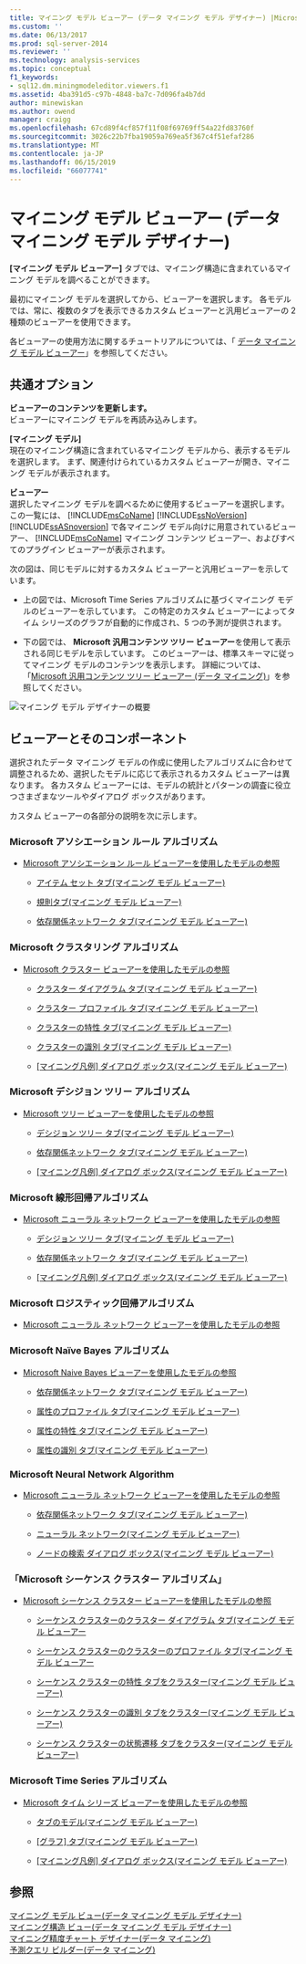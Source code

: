 ```yaml
---
title: マイニング モデル ビューアー (データ マイニング モデル デザイナー) |Microsoft Docs
ms.custom: ''
ms.date: 06/13/2017
ms.prod: sql-server-2014
ms.reviewer: ''
ms.technology: analysis-services
ms.topic: conceptual
f1_keywords:
- sql12.dm.miningmodeleditor.viewers.f1
ms.assetid: 4ba391d5-c97b-4848-ba7c-7d096fa4b7dd
author: minewiskan
ms.author: owend
manager: craigg
ms.openlocfilehash: 67cd89f4cf857f11f08f69769ff54a22fd83760f
ms.sourcegitcommit: 3026c22b7fba19059a769ea5f367c4f51efaf286
ms.translationtype: MT
ms.contentlocale: ja-JP
ms.lasthandoff: 06/15/2019
ms.locfileid: "66077741"
---
```

# <a name="mining-model-viewers-data-mining-model-designer"></a>マイニング モデル ビューアー (データ マイニング モデル デザイナー)
  **[マイニング モデル ビューアー]** タブでは、マイニング構造に含まれているマイニング モデルを調べることができます。  
  
 最初にマイニング モデルを選択してから、ビューアーを選択します。 各モデルでは、常に、複数のタブを表示できるカスタム ビューアーと汎用ビューアーの 2 種類のビューアーを使用できます。  
  
 各ビューアーの使用方法に関するチュートリアルについては、「 [データ マイニング モデル ビューアー](data-mining/data-mining-model-viewers.md)」を参照してください。  
  
## <a name="common-options"></a>共通オプション  
 **ビューアーのコンテンツを更新します。**  
 ビューアーにマイニング モデルを再読み込みします。  
  
 **[マイニング モデル]**  
 現在のマイニング構造に含まれているマイニング モデルから、表示するモデルを選択します。 まず、関連付けられているカスタム ビューアーが開き、マイニング モデルが表示されます。  
  
 **ビューアー**  
 選択したマイニング モデルを調べるために使用するビューアーを選択します。 この一覧には、 [!INCLUDE[msCoName](../includes/msconame-md.md)] [!INCLUDE[ssNoVersion](../includes/ssnoversion-md.md)] [!INCLUDE[ssASnoversion](../includes/ssasnoversion-md.md)] で各マイニング モデル向けに用意されているビューアー、 [!INCLUDE[msCoName](../includes/msconame-md.md)] マイニング コンテンツ ビューアー、およびすべてのプラグイン ビューアーが表示されます。  
  
 次の図は、同じモデルに対するカスタム ビューアーと汎用ビューアーを示しています。  
  
-   上の図では、Microsoft Time Series アルゴリズムに基づくマイニング モデルのビューアーを示しています。 この特定のカスタム ビューアーによってタイム シリーズのグラフが自動的に作成され、5 つの予測が提供されます。  
  
-   下の図では、 **Microsoft 汎用コンテンツ ツリー ビューアー**を使用して表示される同じモデルを示しています。 このビューアーは、標準スキーマに従ってマイニング モデルのコンテンツを表示します。 詳細については、「[Microsoft 汎用コンテンツ ツリー ビューアー (データ マイニング)](microsoft-generic-content-tree-viewer-data-mining.md)」を参照してください。  
  
 ![マイニング モデル デザイナーの概要](media/generic-mining-model-tab1.gif "マイニング モデル デザイナーの概要")  
  
## <a name="viewers-and-their-components"></a>ビューアーとそのコンポーネント  
 選択されたデータ マイニング モデルの作成に使用したアルゴリズムに合わせて調整されるため、選択したモデルに応じて表示されるカスタム ビューアーは異なります。 各カスタム ビューアーには、モデルの統計とパターンの調査に役立つさまざまなツールやダイアログ ボックスがあります。  
  
 カスタム ビューアーの各部分の説明を次に示します。  
  
### <a name="microsoft-association-rules-algorithm"></a>Microsoft アソシエーション ルール アルゴリズム  
  
-   [Microsoft アソシエーション ルール ビューアーを使用したモデルの参照](data-mining/browse-a-model-using-the-microsoft-association-rules-viewer.md)  
  
    -   [アイテム セット タブ&#40;マイニング モデル ビューアー&#41;](itemsets-tab-mining-model-viewer.md)  
  
    -   [規則タブ&#40;マイニング モデル ビューアー&#41;](rules-tab-mining-model-viewer.md)  
  
    -   [依存関係ネットワーク タブ&#40;マイニング モデル ビューアー&#41;](dependency-network-tab-mining-model-viewer.md)  
  
### <a name="microsoft-clustering-algorithm"></a>Microsoft クラスタリング アルゴリズム  
  
-   [Microsoft クラスター ビューアーを使用したモデルの参照](data-mining/browse-a-model-using-the-microsoft-cluster-viewer.md)  
  
    -   [クラスター ダイアグラム タブ&#40;マイニング モデル ビューアー&#41;](cluster-diagram-tab-mining-model-viewer.md)  
  
    -   [クラスター プロファイル タブ&#40;マイニング モデル ビューアー&#41;](cluster-profiles-tab-mining-model-viewer.md)  
  
    -   [クラスターの特性 タブ&#40;マイニング モデル ビューアー&#41;](cluster-characteristics-tab-mining-model-viewer.md)  
  
    -   [クラスターの識別 タブ&#40;マイニング モデル ビューアー&#41;](cluster-discrimination-tab-mining-model-viewer.md)  
  
    -   [[マイニング凡例] ダイアログ ボックス&#40;マイニング モデル ビューアー&#41;](mining-legend-dialog-box-mining-model-viewer.md)  
  
### <a name="microsoft-decision-tree-algorithm"></a>Microsoft デシジョン ツリー アルゴリズム  
  
-   [Microsoft ツリー ビューアーを使用したモデルの参照](data-mining/browse-a-model-using-the-microsoft-tree-viewer.md)  
  
    -   [デシジョン ツリー タブ&#40;マイニング モデル ビューアー&#41;](decision-tree-tab-mining-model-viewer.md)  
  
    -   [依存関係ネットワーク タブ&#40;マイニング モデル ビューアー&#41;](dependency-network-tab-mining-model-viewer.md)  
  
    -   [[マイニング凡例] ダイアログ ボックス&#40;マイニング モデル ビューアー&#41;](mining-legend-dialog-box-mining-model-viewer.md)  
  
### <a name="microsoft-linear-regression-algorithm"></a>Microsoft 線形回帰アルゴリズム  
  
-   [Microsoft ニューラル ネットワーク ビューアーを使用したモデルの参照](data-mining/browse-a-model-using-the-microsoft-neural-network-viewer.md)  
  
    -   [デシジョン ツリー タブ&#40;マイニング モデル ビューアー&#41;](decision-tree-tab-mining-model-viewer.md)  
  
    -   [依存関係ネットワーク タブ&#40;マイニング モデル ビューアー&#41;](dependency-network-tab-mining-model-viewer.md)  
  
    -   [[マイニング凡例] ダイアログ ボックス&#40;マイニング モデル ビューアー&#41;](mining-legend-dialog-box-mining-model-viewer.md)  
  
### <a name="microsoft-logistic-regression-algorithm"></a>Microsoft ロジスティック回帰アルゴリズム  
  
-   [Microsoft ニューラル ネットワーク ビューアーを使用したモデルの参照](data-mining/browse-a-model-using-the-microsoft-neural-network-viewer.md)  
  
### <a name="microsoft-nave-bayes-algorithm"></a>Microsoft Na&#239;</ph>ve Bayes アルゴリズム  
  
-   [Microsoft Naive Bayes ビューアーを使用したモデルの参照](data-mining/browse-a-model-using-the-microsoft-naive-bayes-viewer.md)  
  
    -   [依存関係ネットワーク タブ&#40;マイニング モデル ビューアー&#41;](dependency-network-tab-mining-model-viewer.md)  
  
    -   [属性のプロファイル タブ&#40;マイニング モデル ビューアー&#41;](attribute-profiles-tab-mining-model-viewer.md)  
  
    -   [属性の特性 タブ&#40;マイニング モデル ビューアー&#41;](attribute-characteristics-tab-mining-model-viewer.md)  
  
    -   [属性の識別 タブ&#40;マイニング モデル ビューアー&#41;](attribute-discrimination-tab-mining-model-viewer.md)  
  
### <a name="microsoft-neural-network-algorithm"></a>Microsoft Neural Network Algorithm  
  
-   [Microsoft ニューラル ネットワーク ビューアーを使用したモデルの参照](data-mining/browse-a-model-using-the-microsoft-neural-network-viewer.md)  
  
    -   [依存関係ネットワーク タブ&#40;マイニング モデル ビューアー&#41;](dependency-network-tab-mining-model-viewer.md)  
  
    -   [ニューラル ネットワーク&#40;マイニング モデル ビューアー&#41;](neural-network-mining-model-viewer.md)  
  
    -   [ノードの検索 ダイアログ ボックス&#40;マイニング モデル ビューアー&#41;](find-node-dialog-box-mining-model-viewer.md)  
  
### <a name="microsoft-sequence-clustering-algorithm"></a>「Microsoft シーケンス クラスター アルゴリズム」  
  
-   [Microsoft シーケンス クラスター ビューアーを使用したモデルの参照](data-mining/browse-a-model-using-the-microsoft-sequence-cluster-viewer.md)  
  
    -   [シーケンス クラスターのクラスター ダイアグラム タブ&#40;マイニング モデル ビューアー](sequence-clustering-cluster-diagram-tab-mining-model-viewer.md)  
  
    -   [シーケンス クラスターのクラスターのプロファイル タブ&#40;マイニング モデル ビューアー](sequence-clustering-cluster-profiles-tab-mining-model-viewer.md)  
  
    -   [シーケンス クラスターの特性 タブをクラスター&#40;マイニング モデル ビューアー&#41;](sequence-clustering-cluster-characteristics-tab-mining-model-viewer.md)  
  
    -   [シーケンス クラスターの識別 タブをクラスター&#40;マイニング モデル ビューアー&#41;](sequence-clustering-cluster-discrimination-tab-mining-model-viewer.md)  
  
    -   [シーケンス クラスターの状態遷移 タブをクラスター&#40;マイニング モデル ビューアー&#41;](sequence-clustering-cluster-transition-tab-mining-model-viewer.md)  
  
### <a name="microsoft-time-series-algorithm"></a>Microsoft Time Series アルゴリズム  
  
-   [Microsoft タイム シリーズ ビューアーを使用したモデルの参照](data-mining/browse-a-model-using-the-microsoft-time-series-viewer.md)  
  
    -   [タブのモデル&#40;マイニング モデル ビューアー&#41;](model-tab-mining-model-viewers.md)  
  
    -   [[グラフ] タブ&#40;マイニング モデル ビューアー&#41;](chart-tab-mining-model-viewers.md)  
  
    -   [[マイニング凡例] ダイアログ ボックス&#40;マイニング モデル ビューアー&#41;](mining-legend-dialog-box-mining-model-viewer.md)  
  
## <a name="see-also"></a>参照  
 [マイニング モデル ビュー&#40;データ マイニング モデル デザイナー&#41;](mining-models-view-data-mining-model-designer.md)   
 [マイニング構造 ビュー&#40;データ マイニング モデル デザイナー&#41;](mining-structure-view-data-mining-model-designer.md)   
 [マイニング精度チャート デザイナー&#40;データ マイニング&#41;](mining-accuracy-chart-designer-data-mining.md)   
 [予測クエリ ビルダー&#40;データ マイニング&#41;](prediction-query-builder-data-mining.md)  
  
  
